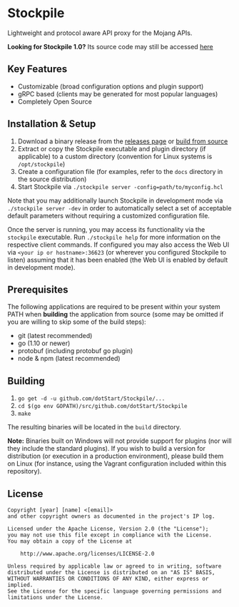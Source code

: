 Stockpile
=========

Lightweight and protocol aware API proxy for the Mojang APIs.

**Looking for Stockpile 1.0?** Its source code may still be accessed [here](https://github.com/dotStart/Stockpile/tree/v1.0.0-SNAPSHOT)

Key Features
------------

* Customizable (broad configuration options and plugin support)
* gRPC based (clients may be generated for most popular languages)
* Completely Open Source

Installation & Setup
--------------------

1. Download a binary release from the [releases page](https://github.com/dotStart/Stockpile/releases)
or [build from source](#building)
2. Extract or copy the Stockpile executable and plugin directory (if applicable) to a custom
directory (convention for Linux systems is `/opt/stockpile`)
3. Create a configuration file (for examples, refer to the `docs` directory in the source
distribution)
4. Start Stockpile via `./stockpile server -config=path/to/myconfig.hcl`

Note that you may additionally launch Stockpile in development mode via `./stockpile server -dev` in
order to automatically select a set of acceptable default parameters without requiring a customized
configuration file.

Once the server is running, you may access its functionality via the `stockpile` executable. Run
`./stockpile help` for more information on the respective client commands. If configured you may
also access the Web UI via `<your ip or hostname>:36623` (or wherever you configured Stockpile to
listen) assuming that it has been enabled (the Web UI is enabled by default in development mode).

Prerequisites
-------------

The following applications are required to be present within your system PATH when **building** the
application from source (some may be omitted if you are willing to skip some of the build steps):

* git (latest recommended)
* go (1.10 or newer)
* protobuf (including protobuf go plugin)
* node & npm (latest recommended)

Building
--------

1. `go get -d -u github.com/dotStart/Stockpile/...`
2. `cd $(go env GOPATH)/src/github.com/dotStart/Stockpile`
3. `make`

The resulting binaries will be located in the `build` directory.

**Note:** Binaries built on Windows will not provide support for plugins (nor will they include the
standard plugins). If you wish to build a version for distribution (or execution in a production
environment), please build them on Linux (for instance, using the Vagrant configuration included
within this repository).

License
-------

```
Copyright [year] [name] <[email]>
and other copyright owners as documented in the project's IP log.

Licensed under the Apache License, Version 2.0 (the "License");
you may not use this file except in compliance with the License.
You may obtain a copy of the License at

    http://www.apache.org/licenses/LICENSE-2.0

Unless required by applicable law or agreed to in writing, software
distributed under the License is distributed on an "AS IS" BASIS,
WITHOUT WARRANTIES OR CONDITIONS OF ANY KIND, either express or implied.
See the License for the specific language governing permissions and
limitations under the License.
```
